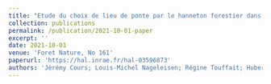 ```yaml
---
title: "Etude du choix de lieu de ponte par le hanneton forestier dans les Vosges du Nord"
collection: publications
permalink: /publication/2021-10-01-paper
excerpt: ''
date: 2021-10-01
venue: 'Foret Nature, No 161'
paperurl: 'https://hal.inrae.fr/hal-03596873'
authors: 'Jérémy Cours; Louis-Michel Nageleisen; Régine Touffait; Hubert Schmuck; Stéphane Brault; Nathalie Breda; Claudine Richter; Francois-Xavier Saintonge; Vincent Boulanger'
---
```


